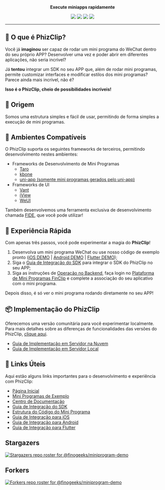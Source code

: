 <p align="center"> 
    <strong>Execute miniapps rapidamente</strong>
<p>

<div align="center">

<a href="#"><img src="https://img.shields.io/badge/Desenvolvedores-20000%2B-brightgreen"></a>
<a href="#"><img src="https://img.shields.io/badge/Mini%20Programas%20Publicados-6000%2B-blue"></a>
<a href="#"><img src="https://img.shields.io/badge/Mini%20Programas%20Integrados-75%2B-yellow"></a>
<a href="#"><img src="https://img.shields.io/badge/Usuários%20Ativos-2500%20Milhões%2B-orange"></a>
</div>

<p align="center">

</div>

-----

## 🤔 O que é PhizClip?

Você já **imaginou** ser capaz de rodar um mini programa do WeChat dentro do seu próprio APP? Desenvolver uma vez e poder abrir em diferentes aplicações, não seria incrível?

Já **tentou** integrar um SDK no seu APP que, além de rodar mini programas, permite customizar interfaces e modificar estilos dos mini programas? Parece ainda mais incrível, não é?

**Isso é o PhizClip, cheio de possibilidades incríveis!**

## 🎁 Origem
Somos uma estrutura simples e fácil de usar, permitindo de forma simples a execução de mini programas.

## 📱 Ambientes Compatíveis
O PhizClip suporta os seguintes frameworks de terceiros, permitindo desenvolvimento nestes ambientes:

- Frameworks de Desenvolvimento de Mini Programas
  - [Taro](https://github.com/NervJS/taro)
  - [kbone](https://wechat-miniprogram.github.io/kbone/docs/)
  - [uni-app (somente mini programas gerados pelo uni-app)](https://uniapp.dcloud.io/)
- Frameworks de UI
  - [Vant](https://youzan.github.io/vant/#/zh-CN/)
  - [iView](https://iviewui.com/)
  - [WeUI](https://github.com/wechat-miniprogram/weui-miniprogram)

Também desenvolvemos uma ferramenta exclusiva de desenvolvimento chamada [FIDE](https://www.finclip.com/mop/document/develop/developer/fide-introduce.html), que você pode utilizar!

## 🍎 Experiência Rápida
Com apenas três passos, você pode experimentar a magia do **PhizClip**!

1. Desenvolva um mini programa WeChat ou use nosso código de exemplo pronto ([iOS DEMO](https://github.com/finogeeks/finclip-ios-demo) | [Android DEMO](https://github.com/finogeeks/finclip-android-demo) | [Flutter DEMO](https://github.com/finogeeks/finclip-flutter-demo));
2. Siga o [Guia de Integração do SDK](https://www.finclip.com/mop/document/introduce/quickStart/intergration-guide.html) para integrar o SDK do PhizClip no seu APP;
3. Siga as instruções de [Operação no Backend](https://www.finclip.com/mop/document/introduce/accessGuide/enterprise-guidelines.html), faça login no [Plataforma de Mini Programas FinClip](https://www.finclip.com?from=github) e complete a associação do seu aplicativo com o mini programa.

Depois disso, é só ver o mini programa rodando diretamente no seu APP!

## 📦 Implementação do PhizClip
Oferecemos uma versão comunitária para você experimentar localmente. Para mais detalhes sobre as diferenças de funcionalidades das versões do PhizClip, [clique aqui](https://www.finclip.com/#/quotation).

- [Guia de Implementação em Servidor na Nuvem](https://www.finclip.com/mop/document/introduce/quickStart/cloud-server-deployment-guide.html)
- [Guia de Implementação em Servidor Local](https://www.finclip.com/mop/document/introduce/quickStart/physical-server-deployment-guide.html)

## 🔗 Links Úteis
Aqui estão alguns links importantes para o desenvolvimento e experiência com PhizClip:

- [Página Inicial](https://www.finclip.com/#/home)
- [Mini Programas de Exemplo](https://www.finclip.com/#/market)
- [Centro de Documentação](https://www.finclip.com/mop/document/)
- [Guia de Integração do SDK](https://www.finclip.com/mop/document/introduce/quickStart/intergration-guide.html)
- [Estrutura do Código do Mini Programa](https://www.finclip.com/mop/document/develop/guide/structure.html)
- [Guia de Integração para iOS](https://www.finclip.com/mop/document/runtime-sdk/ios/ios-integrate.html)
- [Guia de Integração para Android](https://www.finclip.com/mop/document/runtime-sdk/android/android-integrate.html)
- [Guia de Integração para Flutter](https://www.finclip.com/mop/document/runtime-sdk/flutter/flutter-integrate.html)


## Stargazers
[![Stargazers repo roster for @finogeeks/miniprogram-demo](https://reporoster.com/stars/finogeeks/miniprogram-demo)](https://github.com/finogeeks/miniprogram-demo/stargazers)

## Forkers
[![Forkers repo roster for @finogeeks/miniprogram-demo](https://reporoster.com/forks/finogeeks/miniprogram-demo)](https://github.com/finogeeks/miniprogram-demo/network/members)
